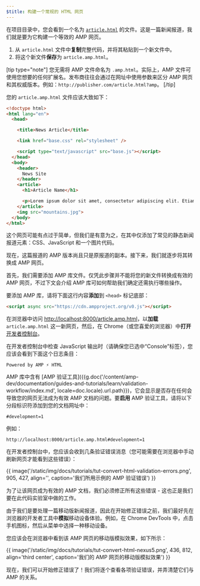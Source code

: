 ```yaml
---
$title: 构建一个常规的 HTML 网页
---
```


在项目目录中，您会看到一个名为 [`article.html`](https://github.com/googlecodelabs/accelerated-mobile-pages-foundations/blob/master/article.html) 的文件。这是一篇新闻报道，我们就是要为它构建一个等效的 AMP 网页。

1.  从 `article.html` 文件中**复制**完整代码，并将其粘贴到一个新文件中。
2.  将这个新文件**保存**为 `article.amp.html`。

[tip type="note"]
您无需将 AMP 文件命名为 `.amp.html`。实际上，AMP 文件可使用您想要的任何扩展名。发布商往往会通过在网址中使用参数来区分 AMP 网页和其权威版本。例如：`http://publisher.com/article.html?amp`。
[/tip]


您的 `article.amp.html` 文件应该大致如下：

```html
<!doctype html>
<html lang="en">
  <head>

    <title>News Article</title>

    <link href="base.css" rel="stylesheet" />

    <script type="text/javascript" src="base.js"></script>
  </head>
  <body>
    <header>
      News Site
    </header>
    <article>
      <h1>Article Name</h1>

      <p>Lorem ipsum dolor sit amet, consectetur adipiscing elit. Etiam egestas tortor sapien, non tristique ligula accumsan eu.</p>
    </article>
    <img src="mountains.jpg">
  </body>
</html>
```

这个网页可能有点过于简单，但我们是有意为之，在其中仅添加了常见的静态新闻报道元素：CSS、JavaScript 和一个图片代码。

现在，这篇报道的 AMP 版本尚且只是原报道的副本。接下来，我们就逐步将其转换成 AMP 网页。

首先，我们需要添加 AMP 库文件。仅凭此步骤并不能将您的新文件转换成有效的 AMP 网页，不过下文会介绍 AMP 库可如何帮助我们确定还需执行哪些操作。

要添加 AMP 库，请将下面这行内容**添加**到 `<head>` 标记底部：

```html
<script async src="https://cdn.ampproject.org/v0.js"></script>
```

在浏览器中访问 [http://localhost:8000/article.amp.html](http://localhost:8000/article.amp.html)，以**加载** `article.amp.html` 这一新网页，然后，在 Chrome（或您喜爱的浏览器）中**打开**[开发者控制台](https://developer.chrome.com/devtools/docs/console)。

在开发者控制台中检查 JavaScript 输出时（请确保您已选中“Console”标签），您应该会看到下面这个日志条目：

```text
Powered by AMP ⚡ HTML
```

AMP 库中含有 [AMP 验证工具]({{g.doc('/content/amp-dev/documentation/guides-and-tutorials/learn/validation-workflow/index.md', locale=doc.locale).url.path}})，它会显示是否存在任何会导致您的网页无法成为有效 AMP 文档的问题。要**启用** AMP 验证工具，请将以下分段标识符添加到您的文档网址中：

```text
#development=1
```

例如：

```text
http://localhost:8000/article.amp.html#development=1
```

在开发者控制台中，您应该会收到几条验证错误消息（您可能需要在浏览器中手动刷新网页才能看到这些错误）：

{{ image('/static/img/docs/tutorials/tut-convert-html-validation-errors.png', 905, 427, align='', caption='我们所用示例的 AMP 验证错误') }}

为了让该网页成为有效的 AMP 文档，我们必须修正所有这些错误 - 这也正是我们要在此代码实验室中做的工作。

由于我们是要处理一篇移动版新闻报道，因此在开始修正错误之前，我们最好先在浏览器的开发者工具中**模拟**移动设备体验。例如，在 Chrome DevTools 中，点击手机图标，然后从菜单中选择一种移动设备。

您应该会在浏览器中看到该 AMP 网页的移动版模拟效果，如下所示：

{{ image('/static/img/docs/tutorials/tut-convert-html-nexus5.png', 436, 812, align='third center', caption='我们的 AMP 网页的移动版模拟效果') }}

现在，我们可以开始修正错误了！我们将逐个查看各项验证错误，并弄清楚它们与 AMP 的关系。
